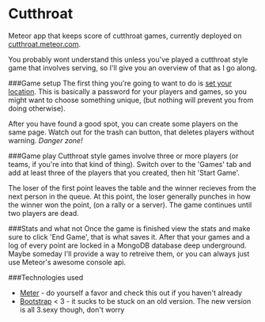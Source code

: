 Cutthroat
=========

Meteor app that keeps score of cutthroat games, currently deployed on [cutthroat.meteor.com](http://cutthroat.meteor.com).

You probably wont understand this unless you've played a cutthroat style game that involves serving, so I'll give you an overview of that as I go along.

###Game setup
The first thing you're going to want to do is [set your location](http://cutthroat.meteor.com/players). This is basically a password for your players and games, so you might want to choose something unique, (but nothing will prevent you from doing otherwise).

After you have found a good spot, you can create some players on the same page. Watch out for the trash can button, that deletes players without warning. *Danger zone!*

###Game play
Cutthroat style games involve three or more players (or teams, if you're into that kind of thing). Switch over to the 'Games' tab and add at least three of the players that you created, then hit 'Start Game'.

The loser of the first point leaves the table and the winner recieves from the next person in the queue. At this point, the loser generally punches in how the winner won the point, (on a rally or a server). The game continues until two players are dead.

###Stats and what not
Once the game is finished view the stats and make sure to click 'End Game', that is what saves it. After that your games and a log of every point are locked in a MongoDB database deep underground. Maybe someday I'll provide a way to retreive them, or you can always just use Meteor's awesome console api.

###Technologies used
+ [Meter](http://meteor.com/) - do yourself a favor and check this out if you haven't already
+ [Bootstrap](http://getbootstrap.com/) < 3 - it sucks to be stuck on an old version. The new version is all 3.sexy though, don't worry
